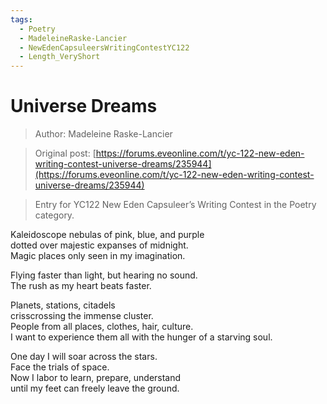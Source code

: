 ```yaml
---
tags:
  - Poetry
  - MadeleineRaske-Lancier
  - NewEdenCapsuleersWritingContestYC122
  - Length_VeryShort
---
```


# Universe Dreams

> Author: Madeleine Raske-Lancier

> Original post: [https://forums.eveonline.com/t/yc-122-new-eden-writing-contest-universe-dreams/235944](https://forums.eveonline.com/t/yc-122-new-eden-writing-contest-universe-dreams/235944)

> Entry for YC122 New Eden Capsuleer’s Writing Contest in the Poetry category.


Kaleidoscope nebulas of pink, blue, and purple<br>
dotted over majestic expanses of midnight.<br>
Magic places only seen in my imagination.

Flying faster than light, but hearing no sound.<br>
The rush as my heart beats faster.

Planets, stations, citadels<br>
crisscrossing the immense cluster.<br>
People from all places, clothes, hair, culture.<br>
I want to experience them all with the hunger of a starving soul.

One day I will soar across the stars.<br>
Face the trials of space.<br>
Now I labor to learn, prepare, understand<br>
until my feet can freely leave the ground.